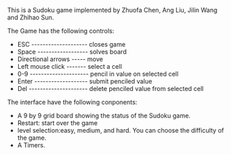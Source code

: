 This is a Sudoku game implemented by Zhuofa Chen, Ang Liu, Jilin Wang and Zhihao Sun. 

The Game has the following controls:
 - ESC -------------------- closes game
 - Space ------------------ solves board
 - Directional arrows ----- move
 - Left mouse click ------- select a cell
 - 0-9 --------------------- pencil in value on selected cell
 - Enter ------------------- submit penciled value
 - Del --------------------- delete penciled value from selected cell 
 
The interface have the following conponents:
 - A 9 by 9 grid board showing the status of the Sudoku game.
 - Restart: start over the game
 - level selection:easy, medium, and hard. You can choose the difficulty of the game. 
 - A Timers. 

 
  
 
 
